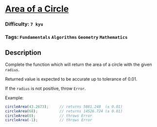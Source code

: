 # [Area of a Circle](https://www.codewars.com/kata/537baa6f8f4b300b5900106c)

### Difficulty: `7 kyu`

### Tags: `Fundamentals` `Algorithms` `Geometry` `Mathematics`

## Description

Complete the function which will return the area of a circle with the given `radius`.

Returned value is expected to be accurate up to tolerance of 0.01.

If the `radius` is not positive, throw `Error`.

Example:

```js
circleArea(43.2673);     // returns 5881.248  (± 0.01)
circleArea(68);          // returns 14526.724 (± 0.01)
circleArea(0);           // throws Error
circleArea(-1);          // throws Error
```